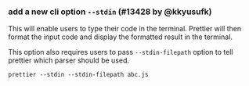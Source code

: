 ### add a new cli option `--stdin` (#13428 by @kkyusufk)

This will enable users to type their code in the terminal. Prettier will then format the input code and display the formatted result in the terminal.

This option also requires users to pass `--stdin-filepath` option to tell prettier which parser should be used.

```console
prettier --stdin --stdin-filepath abc.js
```